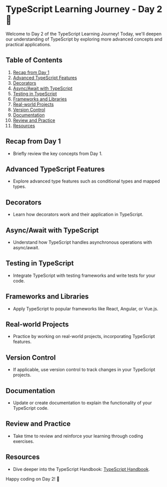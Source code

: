 # TypeScript Learning Journey - Day 2 🚀

Welcome to Day 2 of the TypeScript Learning Journey! Today, we'll deepen our understanding of TypeScript by exploring more advanced concepts and practical applications.

## Table of Contents

1. [Recap from Day 1](#recap-from-day-1)
2. [Advanced TypeScript Features](#advanced-typescript-features)
3. [Decorators](#decorators)
4. [Async/Await with TypeScript](#asyncawait-with-typescript)
5. [Testing in TypeScript](#testing-in-typescript)
6. [Frameworks and Libraries](#frameworks-and-libraries)
7. [Real-world Projects](#real-world-projects)
8. [Version Control](#version-control)
9. [Documentation](#documentation)
10. [Review and Practice](#review-and-practice)
11. [Resources](#resources)

## Recap from Day 1

- Briefly review the key concepts from Day 1.

## Advanced TypeScript Features

- Explore advanced type features such as conditional types and mapped types.

## Decorators

- Learn how decorators work and their application in TypeScript.

## Async/Await with TypeScript

- Understand how TypeScript handles asynchronous operations with async/await.

## Testing in TypeScript

- Integrate TypeScript with testing frameworks and write tests for your code.

## Frameworks and Libraries

- Apply TypeScript to popular frameworks like React, Angular, or Vue.js.

## Real-world Projects

- Practice by working on real-world projects, incorporating TypeScript features.

## Version Control

- If applicable, use version control to track changes in your TypeScript projects.

## Documentation

- Update or create documentation to explain the functionality of your TypeScript code.

## Review and Practice

- Take time to review and reinforce your learning through coding exercises.

## Resources

- Dive deeper into the TypeScript Handbook: [TypeScript Handbook](https://www.typescriptlang.org/docs/handbook/).

Happy coding on Day 2! 🚀
